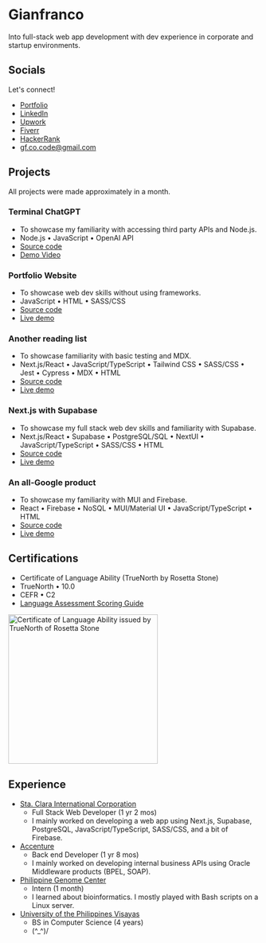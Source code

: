 # Gianfranco

Into full-stack web app development with dev experience in corporate and startup environments.

## Socials

Let's connect!

- [Portfolio](https://gf-co.github.io)
- [LinkedIn](https://www.linkedin.com/in/gfco)
- [Upwork](https://www.upwork.com/freelancers/~01ffd771f5852e6363)
- [Fiverr](https://www.fiverr.com/gf_co_dev)
- [HackerRank](https://www.hackerrank.com/profile/gf_co_code)
- gf.co.code@gmail.com

## Projects

All projects were made approximately in a month.

### Terminal ChatGPT

- To showcase my familiarity with accessing third party APIs and Node.js.
- Node.js • JavaScript • OpenAI API
- [Source code](https://github.com/gf-co/terminal-chat-gpt)
- [Demo Video](https://github.com/gf-co/terminal-chat-gpt)

### Portfolio Website

- To showcase web dev skills without using frameworks.
- JavaScript • HTML • SASS/CSS
- [Source code](https://github.com/gf-co/gf-co.github.io)
- [Live demo](https://gf-co.github.io/)

### Another reading list

- To showcase familiarity with basic testing and MDX.
- Next.js/React • JavaScript/TypeScript • Tailwind CSS • SASS/CSS • Jest • Cypress • MDX • HTML
- [Source code](https://github.com/gf-co/another-book-list-website)
- [Live demo](https://another-book-list-website.vercel.app/)

### Next.js with Supabase

- To showcase my full stack web dev skills and familiarity with Supabase.
- Next.js/React • Supabase • PostgreSQL/SQL • NextUI • JavaScript/TypeScript • SASS/CSS • HTML
- [Source code](https://github.com/gf-co/nextjs-with-supabase)
- [Live demo](https://nextjs-with-supabase-nine-zeta.vercel.app/)

### An all-Google product

- To showcase my familiarity with MUI and Firebase.
- React • Firebase • NoSQL • MUI/Material UI • JavaScript/TypeScript • HTML
- [Source code](https://github.com/gf-co/all-google-product)
- [Live demo](https://all-googly-product.firebaseapp.com/)

## Certifications

- Certificate of Language Ability (TrueNorth by Rosetta Stone)
- TrueNorth • 10.0
- CEFR • C2
- [Language Assessment Scoring Guide](https://blog.emmersion.ai/a-beginners-guide-to-language-assessmentscoring)
<img width="300" alt="Certificate of Language Ability issued by TrueNorth of Rosetta Stone" src="https://github.com/gf-co/gf-co/assets/145439449/64604e09-4e01-448d-8207-03d2127df5e4">

## Experience

- [Sta. Clara International Corporation](https://staclara.com.ph/)
  - Full Stack Web Developer (1 yr 2 mos)
  - I mainly worked on developing a web app using Next.js, Supabase, PostgreSQL, JavaScript/TypeScript, SASS/CSS, and a bit of Firebase.
- [Accenture](https://www.accenture.com/)
  - Back end Developer (1 yr 8 mos)
  - I mainly worked on developing internal business APIs using Oracle Middleware products (BPEL, SOAP).
- [Philippine Genome Center](https://pgc.up.edu.ph/)
  - Intern (1 month)
  - I learned about bioinformatics. I mostly played with Bash scripts on a Linux server.
- [University of the Philippines Visayas](https://www.upv.edu.ph/)
  - BS in Computer Science (4 years)
  - (^_^)/
